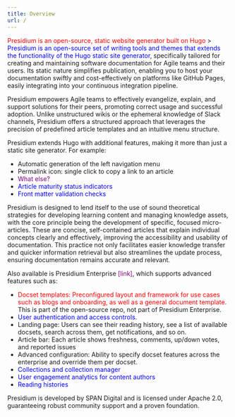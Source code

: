 ```yaml
---
title: Overview
url: /
---
```


<span style="color:red">Presidium is an open-source, static website generator built on Hugo</span> > <span style="color:blue">Presidium is an open-source set of writing tools and themes that extends the functionality of the Hugo static site generator</span>, specifically tailored for creating and maintaining software documentation for Agile teams and their users. Its static nature simplifies publication, enabling you to host your documentation swiftly and cost-effectively on platforms like GitHub Pages, easily integrating into your continuous integration pipeline.

Presidium empowers Agile teams to effectively evangelize, explain, and support solutions for their peers, promoting correct usage and successful adoption. Unlike unstructured wikis or the ephemeral knowledge of Slack channels, Presidium offers a structured approach that leverages the precision of predefined article templates and an intuitive menu structure.

Presidium extends Hugo with additional features, making it more than just a static site generator. For example:

- Automatic generation of the left navigation menu
- Permalink icon: single click to copy a link to an article
- <span style="color:purple">What else?</span>
- <span style="color:blue">Article maturity status indicators</span>
- <span style="color:blue">Front matter validation checks</span>

Presidium is designed to lend itself to the use of sound theoretical strategies for developing learning content and managing knowledge assets, with the core principle being the development of specific, focused micro-articles. These are concise, self-contained articles that explain individual concepts clearly and effectively, improving the accessibility and usability of documentation. This practice not only facilitates easier knowledge transfer and quicker information retrieval but also streamlines the update process, ensuring documentation remains accurate and relevant.

Also available is Presidium Enterprise <span style="color:purple">[link]</span>, which supports advanced features such as:

- <span style="color:red">Docset templates: Preconfigured layout and framework for use cases such as blogs and onboarding, as well as a general document template.</span> This is part of the open-source repo, not part of Presidium Enterprise.
- <span style="color:blue">User authentication and access controls.</span>
- Landing page: Users can see their reading history, see a list of available docsets, search across them, get notifications, and so on.
- Article bar: Each article shows freshness, comments, up/down votes, and reported issues
- Advanced configuration: Ability to specify docset features across the enterprise and override them per docset.
- <span style="color:blue">Collections and collection manager</span>
- <span style="color:blue">User engagement analytics for content authors</span>
- <span style="color:blue">Reading histories</span>

Presidium is developed by SPAN Digital and is licensed under Apache 2.0, guaranteeing robust community support and a proven foundation.
